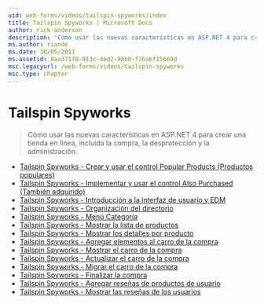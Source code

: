 ```yaml
---
uid: web-forms/videos/tailspin-spyworks/index
title: Tailspin Spyworks | Microsoft Docs
author: rick-anderson
description: 'Cómo usar las nuevas características en ASP.NET 4 para crear una tienda en línea, incluida la compra, la desprotección y la administración.'
ms.author: riande
ms.date: 10/05/2011
ms.assetid: 8aa371f8-913c-4ed2-98b0-f76abf15669d
msc.legacyurl: /web-forms/videos/tailspin-spyworks
msc.type: chapter
---
```

<a name="tailspin-spyworks"></a>Tailspin Spyworks
====================
> Cómo usar las nuevas características en ASP.NET 4 para crear una tienda en línea, incluida la compra, la desprotección y la administración.


- [Tailspin Spyworks - Crear y usar el control Popular Products (Productos populares)](tailspin-spyworks-creating-and-using-the-popular-products-control.md)
- [Tailspin Spyworks - Implementar y usar el control Also Purchased (También adquirido)](tailspin-spyworks-implementing-and-using-the-also-purchased-control.md)
- [Tailspin Spyworks - Introducción a la interfaz de usuario y EDM](tailspin-spyworks-intro-ui-and-edm.md)
- [Tailspin Spyworks - Organización del directorio](tailspin-spyworks-directory-organization.md)
- [Tailspin Spyworks - Menú Categoría](tailspin-spyworks-category-menu.md)
- [Tailspin Spyworks - Mostrar la lista de productos](tailspin-spyworks-display-the-product-list.md)
- [Tailspin Spyworks - Mostrar los detalles por producto](tailspin-spyworks-display-per-product-details.md)
- [Tailspin Spyworks - Agregar elementos al carro de la compra](tailspin-spyworks-adding-items-to-the-shopping-cart.md)
- [Tailspin Spyworks - Mostrar el carro de la compra](tailspin-spyworks-display-shopping-cart.md)
- [Tailspin Spyworks - Actualizar el carro de la compra](tailspin-spyworks-update-the-shopping-cart.md)
- [Tailspin Spyworks - Migrar el carro de la compra](tailspin-spyworks-migrate-the-shopping-cart.md)
- [Tailspin Spyworks - Finalizar la compra](tailspin-spyworks-final-check-out.md)
- [Tailspin Spyworks - Agregar reseñas de productos de usuario](tailspin-spyworks-adding-user-product-reviews.md)
- [Tailspin Spyworks - Mostrar las reseñas de los usuarios](tailspin-spyworks-displaying-user-reviews.md)
